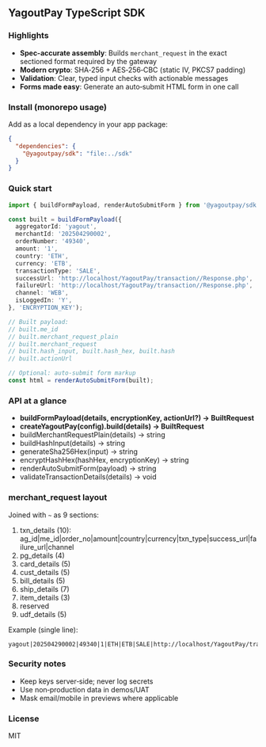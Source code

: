 ## YagoutPay TypeScript SDK

### Highlights
- **Spec-accurate assembly**: Builds `merchant_request` in the exact sectioned format required by the gateway
- **Modern crypto**: SHA‑256 + AES‑256‑CBC (static IV, PKCS7 padding)
- **Validation**: Clear, typed input checks with actionable messages
- **Forms made easy**: Generate an auto‑submit HTML form in one call

### Install (monorepo usage)
Add as a local dependency in your app package:
```json
{
  "dependencies": {
    "@yagoutpay/sdk": "file:../sdk"
  }
}
```

### Quick start
```ts
import { buildFormPayload, renderAutoSubmitForm } from '@yagoutpay/sdk';

const built = buildFormPayload({
  aggregatorId: 'yagout',
  merchantId: '202504290002',
  orderNumber: '49340',
  amount: '1',
  country: 'ETH',
  currency: 'ETB',
  transactionType: 'SALE',
  successUrl: 'http://localhost/YagoutPay/transaction//Response.php',
  failureUrl: 'http://localhost/YagoutPay/transaction//Response.php',
  channel: 'WEB',
  isLoggedIn: 'Y',
}, 'ENCRYPTION_KEY');

// Built payload:
// built.me_id
// built.merchant_request_plain
// built.merchant_request
// built.hash_input, built.hash_hex, built.hash
// built.actionUrl

// Optional: auto-submit form markup
const html = renderAutoSubmitForm(built);
```

### API at a glance
- **buildFormPayload(details, encryptionKey, actionUrl?) → BuiltRequest**
- **createYagoutPay(config).build(details) → BuiltRequest**
- buildMerchantRequestPlain(details) → string
- buildHashInput(details) → string
- generateSha256Hex(input) → string
- encryptHashHex(hashHex, encryptionKey) → string
- renderAutoSubmitForm(payload) → string
- validateTransactionDetails(details) → void

### merchant_request layout
Joined with `~` as 9 sections:
1) txn_details (10): ag_id|me_id|order_no|amount|country|currency|txn_type|success_url|failure_url|channel
2) pg_details (4)
3) card_details (5)
4) cust_details (5)
5) bill_details (5)
6) ship_details (7)
7) item_details (3)
8) reserved
9) udf_details (5)

Example (single line):
```
yagout|202504290002|49340|1|ETH|ETB|SALE|http://localhost/YagoutPay/transaction//Response.php|http://localhost/YagoutPay/transaction//Response.php|WEB~|||~||||~||||Y~||||~||||||~||~~||||
```

### Security notes
- Keep keys server‑side; never log secrets
- Use non‑production data in demos/UAT
- Mask email/mobile in previews where applicable

### License
MIT
